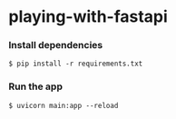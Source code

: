 # playing-with-fastapi

### Install dependencies

````shell
$ pip install -r requirements.txt
````

### Run the app

```shell
$ uvicorn main:app --reload
```
